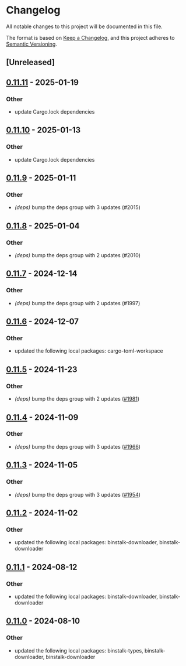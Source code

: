 # Changelog
All notable changes to this project will be documented in this file.

The format is based on [Keep a Changelog](https://keepachangelog.com/en/1.0.0/),
and this project adheres to [Semantic Versioning](https://semver.org/spec/v2.0.0.html).

## [Unreleased]

## [0.11.11](https://github.com/cargo-bins/cargo-binstall/compare/binstalk-registry-v0.11.10...binstalk-registry-v0.11.11) - 2025-01-19

### Other

- update Cargo.lock dependencies

## [0.11.10](https://github.com/cargo-bins/cargo-binstall/compare/binstalk-registry-v0.11.9...binstalk-registry-v0.11.10) - 2025-01-13

### Other

- update Cargo.lock dependencies

## [0.11.9](https://github.com/cargo-bins/cargo-binstall/compare/binstalk-registry-v0.11.8...binstalk-registry-v0.11.9) - 2025-01-11

### Other

- *(deps)* bump the deps group with 3 updates (#2015)

## [0.11.8](https://github.com/cargo-bins/cargo-binstall/compare/binstalk-registry-v0.11.7...binstalk-registry-v0.11.8) - 2025-01-04

### Other

- *(deps)* bump the deps group with 2 updates (#2010)

## [0.11.7](https://github.com/cargo-bins/cargo-binstall/compare/binstalk-registry-v0.11.6...binstalk-registry-v0.11.7) - 2024-12-14

### Other

- *(deps)* bump the deps group with 2 updates (#1997)

## [0.11.6](https://github.com/cargo-bins/cargo-binstall/compare/binstalk-registry-v0.11.5...binstalk-registry-v0.11.6) - 2024-12-07

### Other

- updated the following local packages: cargo-toml-workspace

## [0.11.5](https://github.com/cargo-bins/cargo-binstall/compare/binstalk-registry-v0.11.4...binstalk-registry-v0.11.5) - 2024-11-23

### Other

- *(deps)* bump the deps group with 2 updates ([#1981](https://github.com/cargo-bins/cargo-binstall/pull/1981))

## [0.11.4](https://github.com/cargo-bins/cargo-binstall/compare/binstalk-registry-v0.11.3...binstalk-registry-v0.11.4) - 2024-11-09

### Other

- *(deps)* bump the deps group with 3 updates ([#1966](https://github.com/cargo-bins/cargo-binstall/pull/1966))

## [0.11.3](https://github.com/cargo-bins/cargo-binstall/compare/binstalk-registry-v0.11.2...binstalk-registry-v0.11.3) - 2024-11-05

### Other

- *(deps)* bump the deps group with 3 updates ([#1954](https://github.com/cargo-bins/cargo-binstall/pull/1954))

## [0.11.2](https://github.com/cargo-bins/cargo-binstall/compare/binstalk-registry-v0.11.1...binstalk-registry-v0.11.2) - 2024-11-02

### Other

- updated the following local packages: binstalk-downloader, binstalk-downloader

## [0.11.1](https://github.com/cargo-bins/cargo-binstall/compare/binstalk-registry-v0.11.0...binstalk-registry-v0.11.1) - 2024-08-12

### Other
- updated the following local packages: binstalk-downloader, binstalk-downloader

## [0.11.0](https://github.com/cargo-bins/cargo-binstall/compare/binstalk-registry-v0.10.0...binstalk-registry-v0.11.0) - 2024-08-10

### Other
- updated the following local packages: binstalk-types, binstalk-downloader, binstalk-downloader
